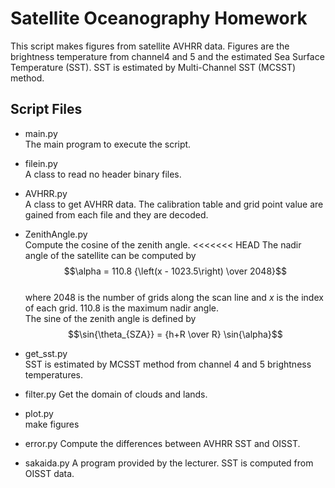 # Satellite Oceanography Homework

This script makes figures from satellite AVHRR data.
Figures are the brightness temperature from channel4 and 5 and the estimated Sea Surface Temperature (SST).
SST is estimated by Multi-Channel SST (MCSST) method.


## Script Files
- main.py  
  The main program to execute the script.

- filein.py  
  A class to read no header binary files.

- AVHRR.py  
  A class to get AVHRR data.
  The calibration table and grid point value are gained from each file and they are decoded.

- ZenithAngle.py  
  Compute the cosine of the zenith angle.
<<<<<<< HEAD
  The nadir angle of the satellite can be computed by
  $$\alpha = 110.8 {\left(x - 1023.5\right) \over 2048}$$  
  where 2048 is the number of grids along the scan line and $`x`$ is the index of each grid.
  110.8 is the maximum nadir angle.  
  The sine of the zenith angle is defined by
  $$\sin{\theta_{SZA}} = {h+R \over R} \sin{\alpha}$$  

- get\_sst.py  
  SST is estimated by MCSST method from channel 4 and 5 brightness temperatures.

- filter.py
  Get the domain of clouds and lands.

- plot.py  
  make figures

- error.py
  Compute the differences between AVHRR SST and OISST.

- sakaida.py
  A program provided by the lecturer.
  SST is computed from OISST data.


